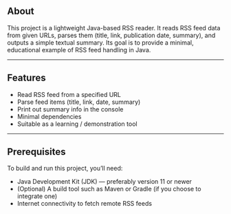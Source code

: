 ## About

This project is a lightweight Java-based RSS reader. It reads RSS feed data from given URLs, parses them (title, link, publication date, summary), and outputs a simple textual summary. Its goal is to provide a minimal, educational example of RSS feed handling in Java.

---

## Features

- Read RSS feed from a specified URL  
- Parse feed items (title, link, date, summary)  
- Print out summary info in the console  
- Minimal dependencies  
- Suitable as a learning / demonstration tool  

---

## Prerequisites

To build and run this project, you’ll need:

- Java Development Kit (JDK) — preferably version 11 or newer  
- (Optional) A build tool such as Maven or Gradle (if you choose to integrate one)  
- Internet connectivity to fetch remote RSS feeds  

